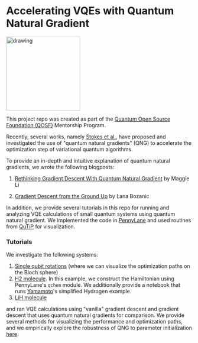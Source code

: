 
# Accelerating VQEs with Quantum Natural Gradient 

<img src="images/qng_example.png" alt="drawing" width="200"/>

This project repo was created as part of the [Quantum Open Source Foundation (QOSF)](http://qosf.org) Mentorship Program.

Recently, several works, namely [Stokes et al.](https://arxiv.org/abs/1909.02108), have proposed and investigated the use of "quantum natural gradients" (QNG) to accelerate the optimization step of variational quantum algorithms.

To provide an in-depth and intuitive explanation of quantum natural gradients, we wrote the following blogposts:

1. [Rethinking Gradient Descent With Quantum Natural Gradient](https://medium.com/@ziyu.lili.maggie/rethinking-gradient-descent-with-quantum-natural-gradient-330da14f621) by Maggie Li

2. [Gradient Descent from the Ground Up](https://medium.com/@lana.bozanic/quantum-natural-gradient-from-the-ground-up-983db57cbf6) by Lana Bozanic

In addition, we provide several tutorials in this repo for running and analyzing VQE calculations of small quantum systems using quantum natural gradient. We implemented the code in [PennyLane](https://pennylane.ai/) and used routines from [QuTiP](http://qutip.org/) for visualization.


### Tutorials

We investigate the following systems:

1. [Single qubit rotations](https://github.com/hsim13372/quantum_natural_gradient/blob/master/single_qubit_vqe/single_qubit_rotations.ipynb) (where we can visualize the optimization paths on the Bloch sphere)
2. [H2 molecule](https://github.com/hsim13372/quantum_natural_gradient/blob/master/h2/H2_qchem_VQE.ipynb). In this example, we construct the Hamiltonian using PennyLane's `qchem` module. We additionally provide a notebook that runs [Yamamoto](https://arxiv.org/abs/1909.05074)'s simplified Hydrogen example.
3. [LiH molecule](https://github.com/hsim13372/quantum_natural_gradient/blob/master/lih/lih_4qubits.ipynb)

and ran VQE calculations using "vanilla" gradient descent and gradient descent that uses quantum natural gradients for comparison.
We provide several methods for visualizing the performance and optimization paths, and we empirically explore the robustness of QNG to parameter initialization [here](https://github.com/hsim13372/quantum_natural_gradient/tree/master/k_runs).
